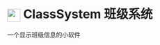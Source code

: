 # <img src="./resources/images/icon.ico" width="30px" align="center"> ClassSystem 班级系统

一个显示班级信息的小软件
